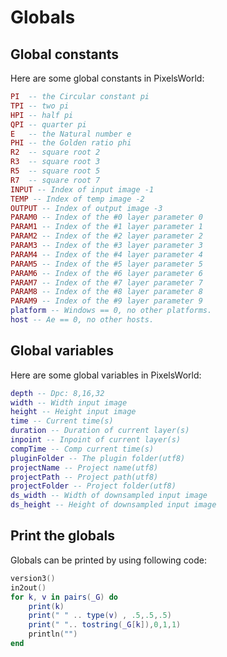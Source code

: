 # Globals

## Global constants

Here are some global constants in PixelsWorld: 

```lua:const.lua
PI  -- the Circular constant pi
TPI -- two pi
HPI -- half pi
QPI -- quarter pi
E   -- the Natural number e
PHI -- the Golden ratio phi
R2  -- square root 2
R3  -- square root 3
R5  -- square root 5
R7  -- square root 7
INPUT -- Index of input image -1
TEMP -- Index of temp image -2
OUTPUT -- Index of output image -3
PARAM0 -- Index of the #0 layer parameter 0
PARAM1 -- Index of the #1 layer parameter 1
PARAM2 -- Index of the #2 layer parameter 2
PARAM3 -- Index of the #3 layer parameter 3
PARAM4 -- Index of the #4 layer parameter 4
PARAM5 -- Index of the #5 layer parameter 5
PARAM6 -- Index of the #6 layer parameter 6
PARAM7 -- Index of the #7 layer parameter 7
PARAM8 -- Index of the #8 layer parameter 8
PARAM9 -- Index of the #9 layer parameter 9
platform -- Windows == 0, no other platforms. 
host -- Ae == 0, no other hosts. 
```

## Global variables

Here are some global variables in PixelsWorld: 

```lua:globalvars.lua
depth -- Dpc: 8,16,32
width -- Width input image
height -- Height input image
time -- Current time(s)
duration -- Duration of current layer(s)
inpoint -- Inpoint of current layer(s)
compTime -- Comp current time(s)
pluginFolder -- The plugin folder(utf8)
projectName -- Project name(utf8)
projectPath -- Project path(utf8)
projectFolder -- Project folder(utf8)
ds_width -- Width of downsampled input image
ds_height -- Height of downsampled input image
```

## Print the globals 

Globals can be printed by using following code: 

```lua:printGlobals.lua
version3()
in2out()
for k, v in pairs(_G) do
    print(k)
    print(" " .. type(v) , .5,.5,.5)
    print(" ".. tostring(_G[k]),0,1,1)
    println("")
end
```